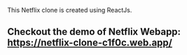 This Netflix clone is created using ReactJs.

## Checkout the demo of Netflix Webapp: https://netflix-clone-c1f0c.web.app/
